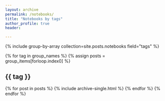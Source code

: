 ```yaml
---
layout: archive
permalink: /notebooks/
title: "Notebooks by tags"
author_profile: true
header:

---
```



{% include group-by-array collection=site.posts.notebooks field="tags" %}

{% for tag in group_names %}
  {% assign posts = group_items[forloop.index0] %}
  <h2 id="{{ tag | slugify }}" class="archive__subtitle">{{ tag }}</h2>
  {% for post in posts %}
    {% include archive-single.html %}
  {% endfor %}
{% endfor %}
